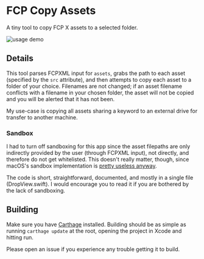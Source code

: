 # FCP Copy Assets

A tiny tool to copy FCP X assets to a selected folder.

![usage demo](usage_demo.gif)

## Details

This tool parses FCPXML input for `assets`, grabs the path to each asset (specified by the `src` attribute), and then attempts to copy each asset to a folder of your choice. Filenames are not changed; if an asset filename conflicts with a filename in your chosen folder, the asset will not be copied and you will be alerted that it has not been.

My use-case is copying all assets sharing a keyword to an external drive for transfer to another machine.

### Sandbox

I had to turn off sandboxing for this app since the asset filepaths are only indirectly provided by the user (through FCPXML input), not directly, and therefore do not get whitelisted. This doesn't really matter, though, since macOS's sandbox implementation is [pretty useless anyway](https://krausefx.com/blog/mac-privacy-sandboxed-mac-apps-can-take-screenshots).

The code is short, straightforward, documented, and mostly in a single file (DropView.swift). I would encourage you to read it if you are bothered by the lack of sandboxing.

## Building

Make sure you have [Carthage](https://github.com/Carthage/Carthage#installing-carthage) installed. Building should be as simple as running `carthage update` at the root, opening the project in Xcode and hitting run.

Please open an issue if you experience any trouble getting it to build.
